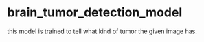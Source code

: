 # brain_tumor_detection_model
this model is trained to tell what kind of tumor the given image has.
